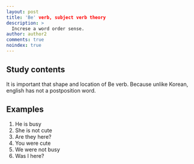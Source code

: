 ```yaml
---
layout: post
title: 'Be' verb, subject verb theory
description: >
  Increse a word order sense.
author: author2
comments: true
noindex: true
---
```


## Study contents
It is important that shape and location of Be verb.
Because unlike Korean, english has not a postposition word.

## Examples
1. He is busy
2. She is not cute
3. Are they here?
4. You were cute 
5. We were not busy
6. Was I here?
